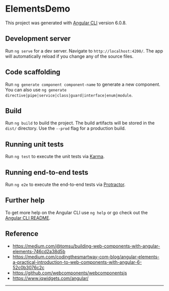 # ElementsDemo

This project was generated with [Angular CLI](https://github.com/angular/angular-cli) version 6.0.8.

## Development server

Run `ng serve` for a dev server. Navigate to `http://localhost:4200/`. The app will automatically reload if you change any of the source files.

## Code scaffolding

Run `ng generate component component-name` to generate a new component. You can also use `ng generate directive|pipe|service|class|guard|interface|enum|module`.

## Build

Run `ng build` to build the project. The build artifacts will be stored in the `dist/` directory. Use the `--prod` flag for a production build.

## Running unit tests

Run `ng test` to execute the unit tests via [Karma](https://karma-runner.github.io).

## Running end-to-end tests

Run `ng e2e` to execute the end-to-end tests via [Protractor](http://www.protractortest.org/).

## Further help

To get more help on the Angular CLI use `ng help` or go check out the [Angular CLI README](https://github.com/angular/angular-cli/blob/master/README.md).


## Reference

- https://medium.com/@tomsu/building-web-components-with-angular-elements-746cd2a38d5b
- https://medium.com/codingthesmartway-com-blog/angular-elements-a-practical-introduction-to-web-components-with-angular-6-52c0b3076c2c
- https://github.com/webcomponents/webcomponentsjs
- https://www.jqwidgets.com/angular/

---

<div>
  <custom-button label="First Value"></custom-button>

  <script>
    const button = document.querySelector('custom-button');
    button.addEventListener('action', (event) => {
      console.log(`"action" emitted: ${event.detail}`);
    })
    setTimeout(() => button.label = 'Second Value', 3000);

  </script>
</div>
